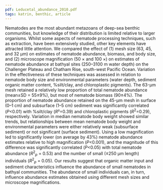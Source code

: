 ```yaml
---
pdf: Leducetal_abundance_2010.pdf
tags: katrin, benthic, article
---
```

Nematodes are the most abundant metazoans of deep-sea benthic communities, but knowledge of their distribution is limited relative to larger organisms. Whilst some aspects of nematode processing techniques, such as extraction, have been extensively studied, other key elements have attracted little attention. We compared the effect of (1) mesh size (63, 45, and 32 μm) on estimates of nematode abundance, biomass, and body size, and (2) microscope magnification (50 × and 100 ×) on estimates of nematode abundance at bathyal sites (250–3100 m water depth) on the Challenger Plateau and Chatham Rise, south-west Pacific Ocean. Variation in the effectiveness of these techniques was assessed in relation to nematode body size and environmental parameters (water depth, sediment organic matter content, %silt/clay, and chloroplastic pigments). The 63-μm mesh retained a relatively low proportion of total nematode abundance (mean±SD = 55±9%), but most of nematode biomass (90±4%). The proportion of nematode abundance retained on the 45-μm mesh in surface (0–1 cm) and subsurface (1–5 cm) sediment was significantly correlated (*P*<0.01) with %silt/clay (*R*&sup2;=0.39) and chloroplastic pigments (*R*<sup>2</sup>=0.29), respectively. Variation in median nematode body weight showed similar trends, but relationships between mean nematode body weight and environmental parameters were either relatively weak (subsurface sediment) or not significant (surface sediment). Using a low magnification led to significantly lower (on average by 43%) nematode abundance estimates relative to high magnification (*P*<0.001), and the magnitude of this difference was significantly correlated (*P*<0.05) with total nematode abundance (*R*<sup>2</sup><sub>*p*</sub> = 0.53) and the number of small (≤250 μm length) individuals (*R*<sup>2</sup><sub>*p*</sub> = 0.05). Our results suggest that organic matter input and sediment characteristics influence the abundance of small nematodes in bathyal communities. The abundance of small individuals can, in turn, influence abundance estimates obtained using different mesh sizes and microscope magnifications.
